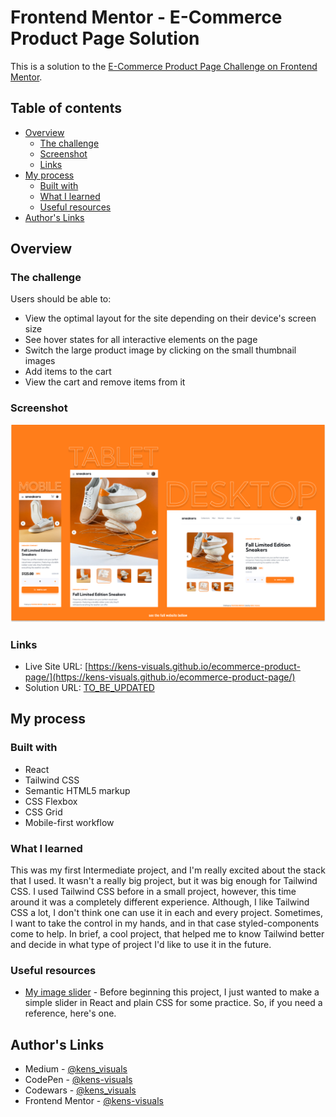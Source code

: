 # Frontend Mentor - E-Commerce Product Page Solution

This is a solution to the [E-Commerce Product Page Challenge on Frontend Mentor](https://www.frontendmentor.io/challenges/ecommerce-product-page-UPsZ9MJp6).

## Table of contents

- [Overview](#overview)
  - [The challenge](#the-challenge)
  - [Screenshot](#screenshot)
  - [Links](#links)
- [My process](#my-process)
  - [Built with](#built-with)
  - [What I learned](#what-i-learned)
  - [Useful resources](#useful-resources)
- [Author's Links](#authors-links)

## Overview

### The challenge

Users should be able to:

- View the optimal layout for the site depending on their device's screen size
- See hover states for all interactive elements on the page
- Switch the large product image by clicking on the small thumbnail images
- Add items to the cart
- View the cart and remove items from it

### Screenshot

![screenshot](./screenshot.png)

### Links

- Live Site URL: [https://kens-visuals.github.io/ecommerce-product-page/](https://kens-visuals.github.io/ecommerce-product-page/)
- Solution URL: [TO_BE_UPDATED](TO_BE_UPDATED)

## My process

### Built with

- React
- Tailwind CSS
- Semantic HTML5 markup
- CSS Flexbox
- CSS Grid
- Mobile-first workflow

### What I learned

This was my first Intermediate project, and I'm really excited about the stack that I used. It wasn't a really big project, but it was big enough for Tailwind CSS. I used Tailwind CSS before in a small project, however, this time around it was a completely different experience. Although, I like Tailwind CSS a lot, I don't think one can use it in each and every project. Sometimes, I want to take the control in my hands, and in that case styled-components come to help. In brief, a cool project, that helped me to know Tailwind better and decide in what type of project I'd like to use it in the future.

### Useful resources

- [My image slider](https://codesandbox.io/embed/nice-snyder-h46gsi?fontsize=14&hidenavigation=1&theme=dark) - Before beginning this project, I just wanted to make a simple slider in React and plain CSS for some practice. So, if you need a reference, here's one.

## Author's Links

- Medium - [@kens_visuals](https://medium.com/@kens_visuals)
- CodePen - [@kens-visuals](https://codepen.io/kens-visuals)
- Codewars - [@kens_visuals](https://www.codewars.com/users/kens_visuals)
- Frontend Mentor - [@kens-visuals](https://www.frontendmentor.io/profile/kens-visuals)
